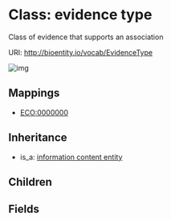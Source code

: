 # Class: evidence type


Class of evidence that supports an association

URI: http://bioentity.io/vocab/EvidenceType

![img](http://yuml.me/diagram/nofunky/class/\[InformationContentEntity]^-\[EvidenceType],%20)
## Mappings

 * [ECO:0000000](http://purl.obolibrary.org/obo/ECO_0000000)
## Inheritance

 *  is_a: [information content entity](InformationContentEntity.md)
## Children

## Fields

